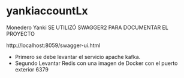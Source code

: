 # yankiaccountLx
Monedero Yanki
SE UTILIZÓ SWAGGER2 PARA DOCUMENTAR EL PROYECTO

http://localhost:8059/swagger-ui.html

- Primero se debe levantar el servicio apache kafka.
- Segundo Levantar Redis con una imagen de Docker con el puerto exterior 6379
